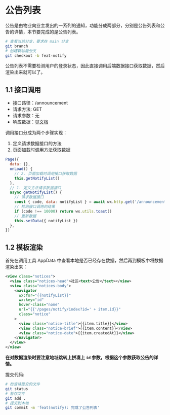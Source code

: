 
# 公告列表

公告是由物业向业主发出的一系列的通知，功能分成两部分，分别是公告列表和公告的详情，本节要完成的是公告列表。

```bash
# 查看当前分支，要求在 main 分支
git branch
# 创建新功能分支
git checkout -b feat-notify
```

公告列表不需要检测用户的登录状态，因此直接调用后端数据接口获取数据，然后渲染出来就可以了。

## 1.1 接口调用

- 接口路径：/announcement
- 请求方法: GET
- 请求参数：无
- 响应数据：[见文档](https://www.apifox.cn/apidoc/shared-8d66c345-7a9a-4844-9a5a-1201852f6faa/api-41839039)

调用接口分成为两个步骤实现：

1. 定义请求数据接口的方法
2. 页面加载时调用方法获取数据

```javascript
Page({
  data: {},
  onLoad() {
    // 2. 页面加载时调用接口获取数据
    this.getNotifyList()
  },
  // 1. 定义方法请求数据接口
  async getNotifyList() {
    // 请求数据接口
    const { code, data: notifyList } = await wx.http.get('/announcement')
    // 检测接口调用的结果
    if (code !== 10000) return wx.utils.toast()
    // 更新数据
    this.setData({ notifyList })
  },
})
```

## 1.2 模板渲染

首先在调用工具 AppData 中查看本地是否已经存在数据，然后再到模板中将数据渲染出来：

```xml
<view class="notices">
  <view class="notices-head">社区<text>公告</text></view>
  <view class="notices-body">
    <navigator
      wx:for="{{notifyList}}"
      wx:key="id"
      hover-class="none"
      url="{{'/pages/notify/index?id=' + item.id}}"
      class="notice"
    >
      <view class="notice-title">{{item.title}}</view>
      <view class="notice-brief">{{item.content}}</view>
      <view class="notice-date">{{item.createdAt}}</view>
    </navigator>
  </view>
</view>
```

**在对数据渲染时要注意地址跳转上拼凑上 `id` 参数，根据这个参数获取公告的详情。**

提交代码:

```bash
# 检查待提交的文件
git status
# 暂存文件
git add .
# 提交到本地
git commit -m 'feat(notify): 完成了公告列表'
```
